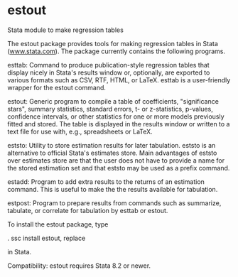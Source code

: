 # estout
Stata module to make regression tables

The estout package provides tools for making regression tables in Stata (www.stata.com). The package currently contains the following programs.

esttab: Command to produce publication-style regression tables that display nicely in Stata's results window or, optionally, are exported to various formats such as CSV, RTF, HTML, or LaTeX. esttab is a user-friendly wrapper for the estout command.

estout: Generic program to compile a table of coefficients, "significance stars", summary statistics, standard errors, t- or z-statistics, p-values, confidence intervals, or other statistics for one or more models previously fitted and stored. The table is displayed in the results window or written to a text file for use with, e.g., spreadsheets or LaTeX.

eststo: Utility to store estimation results for later tabulation. eststo is an alternative to official Stata's estimates store. Main advantages of eststo over estimates store are that the user does not have to provide a name for the stored estimation set and that eststo may be used as a prefix command.

estadd: Program to add extra results to the returns of an estimation command. This is useful to make the the results available for tabulation.

estpost: Program to prepare results from commands such as summarize, tabulate, or correlate for tabulation by esttab or estout.

To install the estout package, type

. ssc install estout, replace

in Stata.

Compatibility: estout requires Stata 8.2 or newer. 
